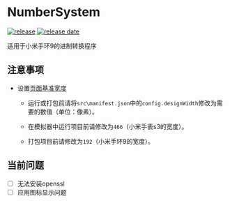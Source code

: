 # NumberSystem

[![release](https://img.shields.io/github/v/release/tianfangyetan1/NumberSystems)](https://github.com/tianfangyetan1/NumberSystems/releases)
[![release date](https://img.shields.io/github/release-date/tianfangyetan1/NumberSystems)](https://github.com/tianfangyetan1/NumberSystems/releases)

适用于小米手环9的进制转换程序

## 注意事项

- 设置[页面基准宽度](https://iot.mi.com/vela/quickapp/zh/content/framework/manifest.html#config)

  - 运行或打包前请将`src\manifest.json`中的`config.designWidth`修改为需要的数值（单位：像素）。

  - 在模拟器中运行项目前请修改为`466`（小米手表s3的宽度）。

  - 打包项目前请修改为`192`（小米手环9的宽度）。

## 当前问题

- [ ] 无法安装openssl
- [ ] 应用图标显示问题
